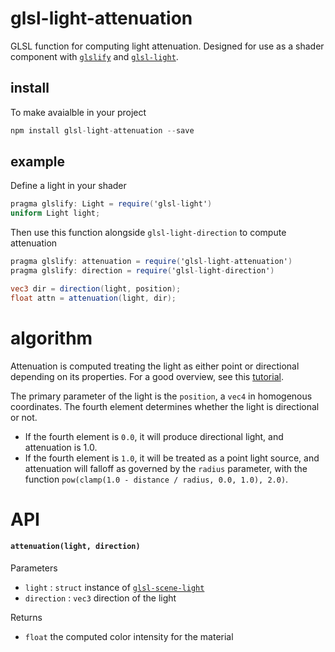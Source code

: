 # glsl-light-attenuation

GLSL function for computing light attenuation. Designed for use as a shader component with [`glslify`](https://github.com/stackgl/glslify) and [`glsl-light`](https://github.com/freeman-lab/glsl-light).

## install

To make avaialble in your project

```javascript
npm install glsl-light-attenuation --save
```

## example

Define a light in your shader

```glsl
pragma glslify: Light = require('glsl-light')
uniform Light light;
```

Then use this function alongside `glsl-light-direction` to compute attenuation

```glsl
pragma glslify: attenuation = require('glsl-light-attenuation')
pragma glslify: direction = require('glsl-light-direction')

vec3 dir = direction(light, position);
float attn = attenuation(light, dir);
```

# algorithm

Attenuation is computed treating the light as either point or directional depending on its properties. For a good overview, see this [tutorial](http://www.tomdalling.com/blog/modern-opengl/07-more-lighting-ambient-specular-attenuation-gamma/).

The primary parameter of the light is the `position`, a `vec4` in homogenous coordinates. The fourth element determines whether the light is directional or not. 

- If the fourth element is `0.0`, it will produce directional light, and attenuation is 1.0.
- If the fourth element is `1.0`, it will be treated as a point light source, and attenuation will falloff as governed by the `radius` parameter, with the function `pow(clamp(1.0 - distance / radius, 0.0, 1.0), 2.0)`.

# API

#### `attenuation(light, direction)`

Parameters
- `light` : `struct` instance of [`glsl-scene-light`](https://github.com/freeman-lab/glsl-scene-light)
- `direction` : `vec3` direction of the light

Returns
- `float` the computed color intensity for the material
